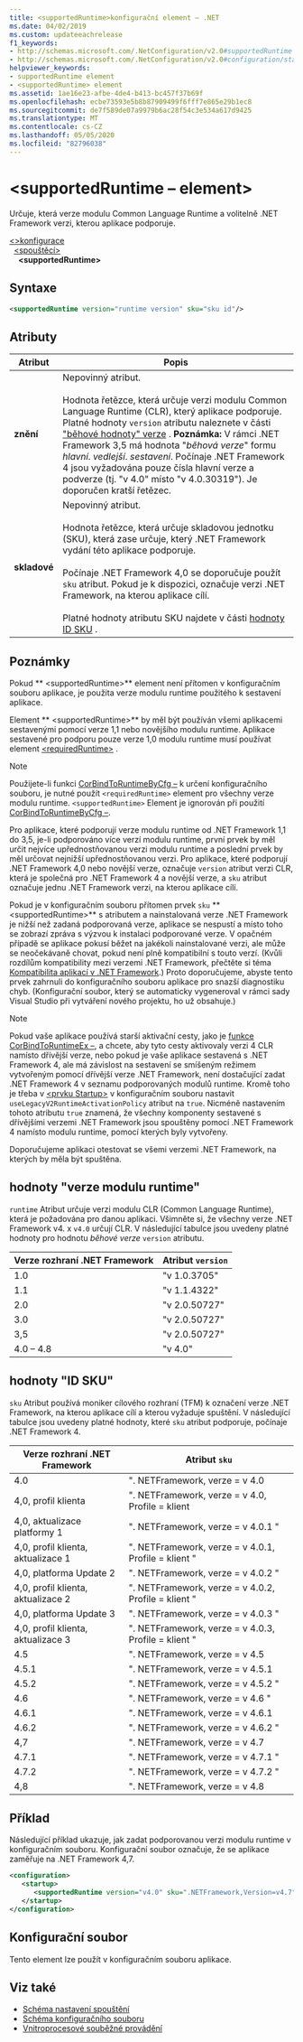 ```yaml
---
title: <supportedRuntime>konfigurační element – .NET
ms.date: 04/02/2019
ms.custom: updateeachrelease
f1_keywords:
- http://schemas.microsoft.com/.NetConfiguration/v2.0#supportedRuntime
- http://schemas.microsoft.com/.NetConfiguration/v2.0#configuration/startup/supportedRuntime
helpviewer_keywords:
- supportedRuntime element
- <supportedRuntime> element
ms.assetid: 1ae16e23-afbe-4de4-b413-bc457f37b69f
ms.openlocfilehash: ecbe73593e5b8b87909499f6fff7e865e29b1ec8
ms.sourcegitcommit: de7f589de07a9979b6ac28f54c3e534a617d9425
ms.translationtype: MT
ms.contentlocale: cs-CZ
ms.lasthandoff: 05/05/2020
ms.locfileid: "82796038"
---
```

# <a name="supportedruntime-element"></a>\<supportedRuntime – element>

Určuje, která verze modulu Common Language Runtime a volitelně .NET Framework verzi, kterou aplikace podporuje.  

[\<>konfigurace](../configuration-element.md)  
&nbsp;&nbsp;[\<spouštěcí>](startup-element.md)  
&nbsp;&nbsp;&nbsp;&nbsp;**\<supportedRuntime>**  

## <a name="syntax"></a>Syntaxe

```xml
<supportedRuntime version="runtime version" sku="sku id"/>
```

## <a name="attributes"></a>Atributy

|Atribut|Popis|
|---------------|-----------------|
|**znění**|Nepovinný atribut.<br /><br /> Hodnota řetězce, která určuje verzi modulu Common Language Runtime (CLR), který aplikace podporuje. Platné hodnoty `version` atributu naleznete v části ["běhové hodnoty" verze](#version) . **Poznámka:**  V rámci .NET Framework 3,5 má hodnota "*běhová verze*" formu *hlavní*. *vedlejší*. *sestavení*. Počínaje .NET Framework 4 jsou vyžadována pouze čísla hlavní verze a podverze (tj. "v 4.0" místo "v 4.0.30319"). Je doporučen kratší řetězec.|
|**skladové**|Nepovinný atribut.<br /><br /> Hodnota řetězce, která určuje skladovou jednotku (SKU), která zase určuje, který .NET Framework vydání této aplikace podporuje.<br /><br /> Počínaje .NET Framework 4,0 se doporučuje použít `sku` atribut.  Pokud je k dispozici, označuje verzi .NET Framework, na kterou aplikace cílí.<br /><br /> Platné hodnoty atributu SKU najdete v části [hodnoty ID SKU](#sku) .|

## <a name="remarks"></a>Poznámky

Pokud ** \<supportedRuntime>** element není přítomen v konfiguračním souboru aplikace, je použita verze modulu runtime použitého k sestavení aplikace.

Element ** \<supportedRuntime>** by měl být používán všemi aplikacemi sestavenými pomocí verze 1,1 nebo novějšího modulu runtime. Aplikace sestavené pro podporu pouze verze 1,0 modulu runtime musí používat element [ \<requiredRuntime>](requiredruntime-element.md) .

> [!NOTE]
> Použijete-li funkci [CorBindToRuntimeByCfg –](../../../unmanaged-api/hosting/corbindtoruntimebycfg-function.md) k určení konfiguračního souboru, je nutné použít `<requiredRuntime>` element pro všechny verze modulu runtime. `<supportedRuntime>` Element je ignorován při použití [CorBindToRuntimeByCfg –](../../../unmanaged-api/hosting/corbindtoruntimebycfg-function.md).  
  
Pro aplikace, které podporují verze modulu runtime od .NET Framework 1,1 do 3,5, je-li podporováno více verzí modulu runtime, první prvek by měl určit nejvíce upřednostňovanou verzi modulu runtime a poslední prvek by měl určovat nejnižší upřednostňovanou verzi. Pro aplikace, které podporují .NET Framework 4,0 nebo novější verze, označuje `version` atribut verzi CLR, která je společná pro .NET Framework 4 a novější verze, a `sku` atribut označuje jednu .NET Framework verzi, na kterou aplikace cílí.

Pokud je v konfiguračním souboru přítomen prvek `sku` ** \<supportedRuntime>** s atributem a nainstalovaná verze .NET Framework je nižší než zadaná podporovaná verze, aplikace se nespustí a místo toho se zobrazí zpráva s výzvou k instalaci podporované verze. V opačném případě se aplikace pokusí běžet na jakékoli nainstalované verzi, ale může se neočekávaně chovat, pokud není plně kompatibilní s touto verzí. (Kvůli rozdílům kompatibility mezi verzemi .NET Framework, přečtěte si téma [Kompatibilita aplikací v .NET Framework](https://docs.microsoft.com/dotnet/framework/migration-guide/application-compatibility).) Proto doporučujeme, abyste tento prvek zahrnuli do konfiguračního souboru aplikace pro snazší diagnostiku chyb. (Konfigurační soubor, který se automaticky vygeneroval v rámci sady Visual Studio při vytváření nového projektu, ho už obsahuje.)
  
> [!NOTE]
> Pokud vaše aplikace používá starší aktivační cesty, jako je [funkce CorBindToRuntimeEx –](../../../unmanaged-api/hosting/corbindtoruntimeex-function.md), a chcete, aby tyto cesty aktivovaly verzi 4 CLR namísto dřívější verze, nebo pokud je vaše aplikace sestavená s .NET Framework 4, ale má závislost na sestavení se smíšeným režimem vytvořeným pomocí dřívější verze .NET Framework, není dostačující zadat .NET Framework 4 v seznamu podporovaných modulů runtime. Kromě toho je třeba v [ \<prvku Startup>](startup-element.md) v konfiguračním souboru nastavit `useLegacyV2RuntimeActivationPolicy` atribut na `true`. Nicméně nastavením tohoto atributu `true` znamená, že všechny komponenty sestavené s dřívějšími verzemi .NET Framework jsou spouštěny pomocí .NET Framework 4 namísto modulu runtime, pomocí kterých byly vytvořeny.

Doporučujeme aplikaci otestovat se všemi verzemi .NET Framework, na kterých by měla být spuštěna.

<a name="version"></a>
## <a name="runtime-version-values"></a>hodnoty "verze modulu runtime"
`runtime` Atribut určuje verzi modulu CLR (Common Language Runtime), která je požadována pro danou aplikaci. Všimněte si, že všechny verze .NET Framework v4. x `v4.0` určují CLR. V následující tabulce jsou uvedeny platné hodnoty pro hodnotu *běhové verze* `version` atributu.

|Verze rozhraní .NET Framework|Atribut `version`|
|----------------------------|-------------------------|
|1.0|"v 1.0.3705"|
|1.1|"v 1.1.4322"|
|2.0|"v 2.0.50727"|
|3.0|"v 2.0.50727"|
|3,5|"v 2.0.50727"|
|4.0 – 4.8|"v 4.0"|

## <a name="sku-id-values"></a><a name="sku"></a>hodnoty "ID SKU"

`sku` Atribut používá moniker cílového rozhraní (TFM) k označení verze .NET Framework, na kterou aplikace cílí a kterou vyžaduje spuštění. V následující tabulce jsou uvedeny platné hodnoty, které `sku` atribut podporuje, počínaje .NET Framework 4.

|Verze rozhraní .NET Framework|Atribut `sku`|
|----------------------------|---------------------|
|4.0|". NETFramework, verze = v 4.0|
|4,0, profil klienta|". NETFramework, verze = v 4.0, Profile = klient|
|4,0, aktualizace platformy 1|". NETFramework, verze = v 4.0.1 "|
|4,0, profil klienta, aktualizace 1|". NETFramework, verze = v 4.0.1, Profile = klient "|
|4,0, platforma Update 2|". NETFramework, verze = v 4.0.2 "|
|4,0, profil klienta, aktualizace 2|". NETFramework, verze = v 4.0.2, Profile = klient "|
|4,0, platforma Update 3|". NETFramework, verze = v 4.0.3 "|
|4,0, profil klienta, aktualizace 3|". NETFramework, verze = v 4.0.3, Profile = klient "|
|4.5|". NETFramework, verze = v 4.5|
|4.5.1|". NETFramework, verze = v 4.5.1|
|4.5.2|". NETFramework, verze = v 4.5.2 "|
|4.6|". NETFramework, verze = v 4.6 "|
|4.6.1|". NETFramework, verze = v 4.6.1|
|4.6.2|". NETFramework, verze = v 4.6.2 "|
|4,7|". NETFramework, verze = v 4.7|
|4.7.1|". NETFramework, verze = v 4.7.1 "|
|4.7.2|". NETFramework, verze = v 4.7.2 "|
|4,8|". NETFramework, verze = v 4.8|

## <a name="example"></a>Příklad

Následující příklad ukazuje, jak zadat podporovanou verzi modulu runtime v konfiguračním souboru. Konfigurační soubor označuje, že se aplikace zaměřuje na .NET Framework 4,7.

```xml
<configuration>
   <startup>
      <supportedRuntime version="v4.0" sku=".NETFramework,Version=v4.7" />
   </startup>
</configuration>
```

## <a name="configuration-file"></a>Konfigurační soubor

Tento element lze použít v konfiguračním souboru aplikace.

## <a name="see-also"></a>Viz také

- [Schéma nastavení spouštění](index.md)
- [Schéma konfiguračního souboru](../index.md)
- [Vnitroprocesové souběžné provádění](../../../deployment/in-process-side-by-side-execution.md)
